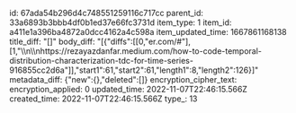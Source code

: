id: 67ada54b296d4c748551259116c717cc
parent_id: 33a6893b3bbb4df0b1ed37e66fc3731d
item_type: 1
item_id: a411e1a396ba4872a0dcc4162a4c598a
item_updated_time: 1667861168138
title_diff: "[]"
body_diff: "[{\"diffs\":[[0,\"er.com/#\"],[1,\"\\\n\\\nhttps://rezayazdanfar.medium.com/how-to-code-temporal-distribution-characterization-tdc-for-time-series-916855cc2d6a\"]],\"start1\":61,\"start2\":61,\"length1\":8,\"length2\":126}]"
metadata_diff: {"new":{},"deleted":[]}
encryption_cipher_text: 
encryption_applied: 0
updated_time: 2022-11-07T22:46:15.566Z
created_time: 2022-11-07T22:46:15.566Z
type_: 13